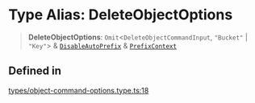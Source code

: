 # Type Alias: DeleteObjectOptions

> **DeleteObjectOptions**: `Omit`\<`DeleteObjectCommandInput`, `"Bucket"` \| `"Key"`\> & [`DisableAutoPrefix`](DisableAutoPrefix.md) & [`PrefixContext`](PrefixContext.md)

## Defined in

[types/object-command-options.type.ts:18](https://github.com/LabO8/nestjs-s3/blob/1543c2d00f94450144b62a41101481b695225e3d/src/types/object-command-options.type.ts#L18)
